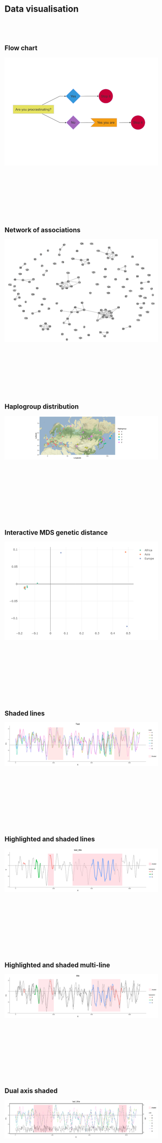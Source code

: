 # Data visualisation 

<br /> <br /> <br />


## Flow chart 


![alt text](Flow_charts/procrastinator.png)

<br /> <br /> <br />
<br /> <br /> <br />
<br /> <br /> <br />


## Network of associations

![alt text](network_plot/Association_net.png)

<br /> <br /> <br />
<br /> <br /> <br />
<br /> <br /> <br />


## Haplogroup distribution 


![alt text](haplogroup_distribution_map/test_out.png)


<br /> <br /> <br />

<br /> <br /> <br />

<br /> <br /> <br />


## Interactive MDS genetic distance 


 ![alt text](interactive_MDS_plot/newplot.png)


<br /> <br /> <br />

<br /> <br /> <br />

<br /> <br /> <br />


## Shaded lines

![alt text](shaded_line_plot/test.png)

<br /> <br /> <br />

<br /> <br /> <br />

<br /> <br /> <br />


## Highlighted and shaded lines

![alt text](highlighted_lines_and_shaded/highlighted_shaded.png)


<br /> <br /> <br />

<br /> <br /> <br />

<br /> <br /> <br />



## Highlighted and shaded multi-line

![alt text](shaded_highlighted_multi/test.png)

<br /> <br /> <br />

<br /> <br /> <br />

<br /> <br /> <br />


## Dual axis shaded

![alt text](dual_axis_shaded/test.png)


<br /> <br /> <br />

<br /> <br /> <br />

<br /> <br /> <br />



## Dual axis highlighted and shaded

![alt text](dual_highlighted_shaded/test.png)

<br /> <br /> <br />

<br /> <br /> <br />

<br /> <br /> <br />



